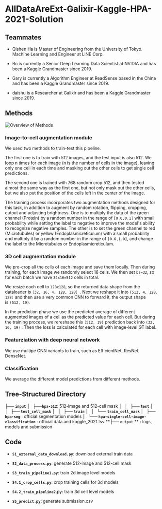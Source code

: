 # AllDataAreExt-Galixir-Kaggle-HPA-2021-Solution

##  Teammates

  - Qishen Ha is Master of Engineering from the University of Tokyo. Machine Learning and Engineer at LINE Corp.

  - Bo is currently a Senior Deep Learning Data Scientist at NVIDIA and has been a Kaggle Grandmaster since 2019.

  - Gary is currently a Algorithm Engineer at ReadSense based in the China and has been a Kaggle Grandmaster since 2019.

  - daishu is a Researcher at Galixir and has been a Kaggle Grandmaster since 2019.

## Methods

![Overview of Methods](https://github.com/jxzly/AllDataAreExt-Galixir-Kaggle-HPA-2021-Solution/main/fig/methods.jpg?raw=true)

### Image-to-cell augmentation module

We used two methods to train-test this pipeline.

The first one is to train with 512 images, and the test input is also 512. We loop n times for each image (n is the number of cells in the image), leaving only one cell in each time and masking out the other cells to get single cell predictions.

The second one is trained with 768 random crop 512, and then tested almost the same way as the first one, but not only mask out the other cells, but we also put the position of the cells left in the center of the image.

The training process incorporates two augmentation methods designed for this task, in addition to augment by random rotation, flipping, cropping, cutout and adjusting brightness. One is to multiply the data of the green channel (Protein) by a random number in the range of `[0.0,0.1]` with small probability while setting the label to negative to improve the model's ability to recognize negative samples. The other is to set the green channel to red (Microtubules) or yellow (Endoplasmicreticulum) with a small probability and multiply it by a random number in the range of `[0.6,1.0]`, and change the label to the Microtubules or Endoplasmicreticulum.

### 3D cell augmentation module

We pre-crop all the cells of each image and save them locally. Then during training, for each image we randomly select 16 cells. We then set `bs=32`, so for each batch we have `32x16=512` cells in total.

We resize each cell to `128x128`, so the returned data shape from the dataloader is `(32, 16, 4, 128, 128) `. Next we reshape it into `(512, 4, 128, 128)` and then use a very common CNN to forward it, the output shape is `(512, 19)`.

In the prediction phase we use the predicted average of different augmented images of a cell as the predicted value for each cell. But during the training process, we rereshape this `(512, 19)` prediction back into `(32, 16, 19)` . Then the loss is calculated for each cell with image-level GT label.

### Featurziation with deep neural network

We use multipe CNN variants to train, such as EfficientNet, ResNet, DenseNet.

### Classification

We average the different model predictions from different methods.

## Tree-Structured Directory

  **├── `input`**
  **│   ├──`hpa-512`**: 512-image and 512-cell mask
  **│   │   ├── `test`**
  **│   │   ├── `test_cell_mask`**
  **│   │   ├── `train`**
  **│   │   └── `train_cell_mask`**
  **│   ├── `hpa-seg`** : official segmentation models
  **│   └── `hpa-single-cell-image-classification`** : official data and kaggle_2021.tsv
  **├── `output` ** :  logs, models and submission

## Code

  - **`S1_external_data_download.py`**: download external train data

  - **`S2_data_process.py`**: generate 512-image and 512-cell mask

  - **`S3_train_pipeline1.py`**: train 2d image level models

  - **`S4.1_crop_cells.py`**: crop training cells for 3d models

  - **`S4.2_train_pipeline2`**.py: train 3d cell level models

  - **`S5_predict.py`**: generate submission.csv
